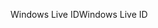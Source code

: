 <span data-ttu-id="9944a-101">Windows Live ID</span><span class="sxs-lookup"><span data-stu-id="9944a-101">Windows Live ID</span></span>